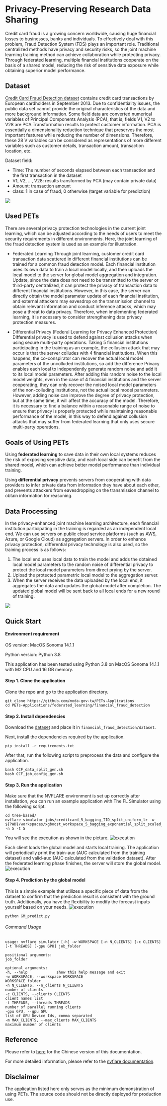 
# Privacy-Preserving Research Data Sharing

Credit card fraud is a growing concern worldwide, causing huge financial losses to businesses, banks and individuals. To effectively deal with this problem, Fraud Detection System (FDS) plays an important role. Traditional centralized methods have privacy and security risks, so the joint machine learning training method can achieve collaboration while protecting privacy. Through federated learning, multiple financial institutions cooperate on the basis of a shared model, reducing the risk of sensitive data exposure while obtaining superior model performance.

## Dataset

[Credit Card Fraud Detection dataset](https://www.kaggle.com/datasets/mlg-ulb/creditcardfraud)
contains credit card transactions by European cardholders in September 2013.
Due to confidentiality issues, the public data set cannot provide the original characteristics of the data and more background information. Some field data are converted numerical variables of Principal Components Analysis (PCA), that is, fields V1, V2 to V28 are PCA Transformation results to protect customer information.
PCA is essentially a dimensionality reduction technique that preserves the most important features while reducing the number of dimensions. Therefore, these 28 V variables can be considered as representations of more different variables such as customer details, transaction amount, transaction location, etc.

Dataset field:
- Time: The number of seconds elapsed between each transaction and the first transaction in the dataset
- V1, V2, …, V28: results transformed by PCA (may contain private data)
- Amount: transaction amount
- class: 1 in case of fraud, 0 otherwise (target variable for prediction)

![](https://hackmd.io/_uploads/rkfjVI0a2.jpg)


## Used PETs

There are several privacy protection technologies in the current joint learning, which can be adjusted according to the needs of users to meet the security requirements in different environments. Here, the joint learning of the fraud detection system is used as an example for illustration.

* Federated Learning
Through joint learning, customer credit card transaction data scattered in different financial institutions can be trained for a common fraud detection model. Each financial institution uses its own data to train a local model locally, and then uploads the local model to the server for global model aggregation and integration. Update, since the data does not need to be transmitted to the server or third-party centralized, it can protect the privacy of transaction data to different financial institutions.
However, in this case, the server can directly obtain the model parameter update of each financial institution, and external attackers may eavesdrop on the transmission channel to obtain relevant information and conduct inference attacks, which may pose a threat to data privacy. Therefore, when implementing federated learning, it is necessary to consider strengthening data privacy protection measures.

* Differential Privacy (Federal Learning for Privacy Enhanced Protection)
Differential privacy is used to defend against collusion attacks when using secure multi-party operations. Taking 5 financial institutions participating in the training as an example, the collusion attack that may occur is that the server colludes with 4 financial institutions. When this happens, the co-conspirator can recover the actual local model parameters of the uncolluded institutions, so add the difference Privacy enables each local to independently generate random noise and add it to its local model parameters. After adding this random noise to the local model weights, even in the case of 4 financial institutions and the server cooperating, they can only recover the noised local model parameters of the non-colluding institutions, not the actual local model parameters.
However, adding noise can improve the degree of privacy protection, but at the same time, it will affect the accuracy of the model. Therefore, it is necessary to find a balance within a reasonable range of noise to ensure that privacy is properly protected while maintaining reasonable performance of the model, in this way to defend against collusion attacks that may suffer from federated learning that only uses secure multi-party operations.

## Goals of Using PETs

Using **federated learning** to save data in their own local systems reduces the risk of exposing sensitive data, and each local side can benefit from the shared model, which can achieve better model performance than individual training. 

Using **differential privacy** prevents servers from cooperating with data providers to infer private data from information they have about each other, and prevents attackers from eavesdropping on the transmission channel to obtain information for reasoning.

## Data Processing

In the privacy-enhanced joint machine learning architecture, each financial institution participating in the training is regarded as an independent local end. We can use servers on public cloud service platforms (such as AWS, Azure, or Google Cloud) as aggregation servers. In order to enhance privacy protection, differential privacy technology is also used, so the training process is as follows:
1.	The local end uses local data to train the model and adds the obtained local model parameters to the random noise of differential privacy to protect the local model parameters from direct prying by the server.
2.	Upload the protected parametric local model to the aggregation server.
3.	When the server receives the data uploaded by the local end, it aggregates the data and updates the global model after completion. The updated global model will be sent back to all local ends for a new round of training.

![](https://hackmd.io/_uploads/HyTeH80T3.jpg)

## Quick Start

#### Environment requirement

OS version: MacOS Sonoma 14.1.1

Python version: Python 3.8

This application has been tested using Python 3.8 on MacOS Sonoma 14.1.1 with M2 CPU and 16 GB memory.

#### Step 1. Clone the application

Clone the repo and go to the application directory.
```
git clone https://github.com/moda-gov-tw/PETs-Applications
cd PETs-Applications/federated_learning/financial_fraud_detection
```
#### Step 2. Install dependencies

Download the [dataset](https://www.kaggle.com/datasets/mlg-ulb/creditcardfraud/) and place it in `financial_fraud_detection/dataset`.

Next, install the dependencies required by the application.

```
pip install -r requirements.txt
```

After that, run the following script to preprocess the data and configure the application.
```
bash CCF_data_split_gen.sh
bash CCF_job_config_gen.sh
```

#### Step 3. Run the application

Make sure that the NVFLARE environment is set up correctly after installation, you can run an example application with The FL Simulator using the following script.

```
cd tree-based/
nvflare simulator jobs/creditcard_5_bagging_IID_split_uniform_lr -w ${PWD}/workspaces/xgboost_workspace_5_bagging_exponential_split_scaled_lr -n 5 -t 5
```

You will see the execution as shown in the picture.
![execution](./figures/execution.png)

Each client loads the global model and starts local training. The application will periodically print the train-auc (AUC calculated from the training dataset) and valid-auc (AUC calculated from the validation dataset).
After the federated learning phase finishes, the server will store the global model.
![execution](./figures/store_model.png)

#### Step 4. Prediction by the global model

This is a simple example that utilizes a specific piece of data from the dataset to confirm that the prediction result is consistent with the ground truth. Additionally, you have the flexibility to modify the forecast inputs yourself based on your needs.
![execution](./figures/GM_predict.png)

```
python GM_predict.py
```

###### Command Usage
```
usage: nvflare simulator [-h] -w WORKSPACE [-n N_CLIENTS] [-c CLIENTS] [-t THREADS] [-gpu GPU] job_folder

positional arguments:
job_folder

optional arguments:
-h, --help             show this help message and exit
-w WORKSPACE, --workspace WORKSPACE
WORKSPACE folder
-n N_CLIENTS, --n_clients N_CLIENTS
number of clients
-c CLIENTS, --clients CLIENTS
client names list
-t THREADS, --threads THREADS
number of parallel running clients
-gpu GPU, --gpu GPU
list of GPU Device Ids, comma separated
-m MAX_CLIENTS, --max_clients MAX_CLIENTS
maximum number of clients
```

## Reference
Please refer to [here](https://hackmd.io/@petworks/S1mOhh90n) for the Chinese version of this documentation. 

For more detailed information, please refer to the [nvflare documentation](https://nvflare.readthedocs.io/en/main/index.html).

## Disclaimer
The application listed here only serves as the minimum demonstration of using PETs. The source code should not be directly deployed for production use.
